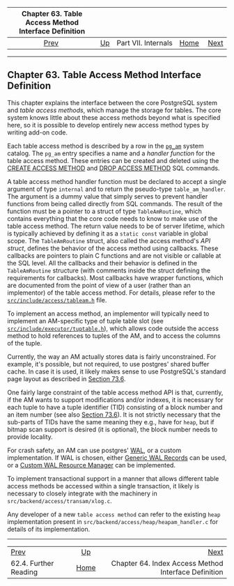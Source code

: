 <!--?xml version="1.0" encoding="UTF-8" standalone="no"?-->

| Chapter 63. Table Access Method Interface Definition |                                            |                     |                                                       |                                                                              |
| :--------------------------------------------------: | :----------------------------------------- | :-----------------: | ----------------------------------------------------: | ---------------------------------------------------------------------------: |
|   [Prev](geqo-biblio.html "62.4. Further Reading")   | [Up](internals.html "Part VII. Internals") | Part VII. Internals | [Home](index.html "PostgreSQL 17devel Documentation") |  [Next](indexam.html "Chapter 64. Index Access Method Interface Definition") |

***

## Chapter 63. Table Access Method Interface Definition

This chapter explains the interface between the core PostgreSQL system and *table access methods*, which manage the storage for tables. The core system knows little about these access methods beyond what is specified here, so it is possible to develop entirely new access method types by writing add-on code.

Each table access method is described by a row in the [`pg_am`](catalog-pg-am.html "53.3. pg_am") system catalog. The `pg_am` entry specifies a name and a *handler function* for the table access method. These entries can be created and deleted using the [CREATE ACCESS METHOD](sql-create-access-method.html "CREATE ACCESS METHOD") and [DROP ACCESS METHOD](sql-drop-access-method.html "DROP ACCESS METHOD") SQL commands.

A table access method handler function must be declared to accept a single argument of type `internal` and to return the pseudo-type `table_am_handler`. The argument is a dummy value that simply serves to prevent handler functions from being called directly from SQL commands. The result of the function must be a pointer to a struct of type `TableAmRoutine`, which contains everything that the core code needs to know to make use of the table access method. The return value needs to be of server lifetime, which is typically achieved by defining it as a `static const` variable in global scope. The `TableAmRoutine` struct, also called the access method's *API struct*, defines the behavior of the access method using callbacks. These callbacks are pointers to plain C functions and are not visible or callable at the SQL level. All the callbacks and their behavior is defined in the `TableAmRoutine` structure (with comments inside the struct defining the requirements for callbacks). Most callbacks have wrapper functions, which are documented from the point of view of a user (rather than an implementor) of the table access method. For details, please refer to the [`src/include/access/tableam.h`](https://git.postgresql.org/gitweb/?p=postgresql.git;a=blob;f=src/include/access/tableam.h;hb=HEAD) file.

To implement an access method, an implementor will typically need to implement an AM-specific type of tuple table slot (see [`src/include/executor/tuptable.h`](https://git.postgresql.org/gitweb/?p=postgresql.git;a=blob;f=src/include/executor/tuptable.h;hb=HEAD)), which allows code outside the access method to hold references to tuples of the AM, and to access the columns of the tuple.

Currently, the way an AM actually stores data is fairly unconstrained. For example, it's possible, but not required, to use postgres' shared buffer cache. In case it is used, it likely makes sense to use PostgreSQL's standard page layout as described in [Section 73.6](storage-page-layout.html "73.6. Database Page Layout").

One fairly large constraint of the table access method API is that, currently, if the AM wants to support modifications and/or indexes, it is necessary for each tuple to have a tuple identifier (TID) consisting of a block number and an item number (see also [Section 73.6](storage-page-layout.html "73.6. Database Page Layout")). It is not strictly necessary that the sub-parts of TIDs have the same meaning they e.g., have for `heap`, but if bitmap scan support is desired (it is optional), the block number needs to provide locality.

For crash safety, an AM can use postgres' [WAL](wal.html "Chapter 30. Reliability and the Write-Ahead Log"), or a custom implementation. If WAL is chosen, either [Generic WAL Records](generic-wal.html "Chapter 65. Generic WAL Records") can be used, or a [Custom WAL Resource Manager](custom-rmgr.html "Chapter 66. Custom WAL Resource Managers") can be implemented.

To implement transactional support in a manner that allows different table access methods be accessed within a single transaction, it likely is necessary to closely integrate with the machinery in `src/backend/access/transam/xlog.c`.

Any developer of a new `table access method` can refer to the existing `heap` implementation present in `src/backend/access/heap/heapam_handler.c` for details of its implementation.

***

|                                                   |                                                       |                                                                              |
| :------------------------------------------------ | :---------------------------------------------------: | ---------------------------------------------------------------------------: |
| [Prev](geqo-biblio.html "62.4. Further Reading")  |       [Up](internals.html "Part VII. Internals")      |  [Next](indexam.html "Chapter 64. Index Access Method Interface Definition") |
| 62.4. Further Reading                             | [Home](index.html "PostgreSQL 17devel Documentation") |                         Chapter 64. Index Access Method Interface Definition |
